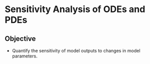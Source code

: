 # Sensitivity Analysis of ODEs and PDEs

## Objective

+ Quantify the sensitivity of model outputs to changes in model parameters.